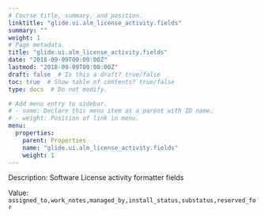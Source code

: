 ```yaml
---
# Course title, summary, and position.
linktitle: "glide.ui.alm_license_activity.fields"
summary: ""
weight: 1
# Page metadata.
title: "glide.ui.alm_license_activity.fields"
date: "2018-09-09T00:00:00Z"
lastmod: "2018-09-09T00:00:00Z"
draft: false  # Is this a draft? true/false
toc: true  # Show table of contents? true/false
type: docs  # Do not modify.

# Add menu entry to sidebar.
# - name: Declare this menu item as a parent with ID name.
# - weight: Position of link in menu.
menu:
  properties:
    parent: Properties
    name: "glide.ui.alm_license_activity.fields"
    weight: 1
---
```


Description: Software License activity formatter fields


Value: `assigned_to,work_notes,managed_by,install_status,substatus,reserved_for`